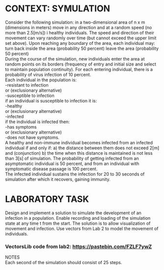 # CONTEXT: SYMULATION
Consider the following simulation: in a two-dimensional area of n x m (dimensions in meters) move in any direction and at a random speed (no more than 2.5[m/s]) i healthy individuals. The speed and direction of their movement can vary randomly over time (but cannot exceed the upper limit set above). Upon reaching any boundary of the area, each individual may:
turn back inside the area (probability 50 percent) leave the area (probability 50 percent)\
During the course of the simulation, new individuals enter the area at random points on its borders (frequency of entry and initial size and select to maintain population continuity). For each entering individual, there is a probability of virus infection of 10 percent.\
Each individual in the population is:\
-resistant to infection\
or (exclusionary alternative)\
-susceptible to infection\
if an individual is susceptible to infection it is:\
-healthy\
or (exclusionary alternative)\
-infected\
if the individual is infected then:\
-has symptoms\
or (exclusionary alternative)\
-does not have symptoms.\
A healthy and non-immune individual becomes infected from an infected individual if and only if: a) the distance between them does not exceed 2[m] and (conjunction) b) the time when this distance is maintained is not less than 3[s] of simulation. The probability of getting infected from an asymptomatic individual is 50 percent, and from an individual with symptomatic disease passage is 100 percent.\
The infected individual sustains the infection for 20 to 30 seconds of simulation after which it recovers, gaining immunity.
# LABORATORY TASK
Design and implement a solution to simulate the development of an infection in a population. Enable recording and loading of the simulation state at any time t from the start. The solution is to allow visualization of movement and infection. Use vectors from Lab 2 to model the movement of individuals.
### VectorsLib code from lab2: https://pastebin.com/FZLF7ywZ
NOTES\
Each second of the simulation should consist of 25 steps.
